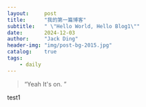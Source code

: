 ```yaml
---
layout:     post
title:      "我的第一篇博客"
subtitle:   " \"Hello World, Hello Blog1\""
date:       2024-12-03
author:     "Jack Ding"
header-img: "img/post-bg-2015.jpg"
catalog:	true
tags:
    - daily
---
```


> “Yeah It's on. ”

test1
